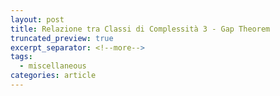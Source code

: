 ```yaml
---
layout: post
title: Relazione tra Classi di Complessità 3 - Gap Theorem
truncated_preview: true
excerpt_separator: <!--more-->
tags:
  - miscellaneous
categories: article
---
```

<!--more-->

